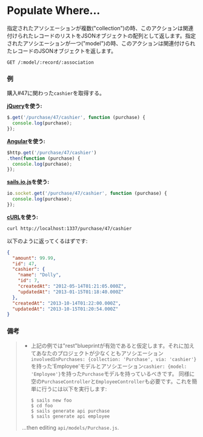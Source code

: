 # Populate Where...

指定されたアソシエーションが複数("collection")の時、このアクションは関連付けられたレコードのリストをJSONオブジェクトの配列として返します。指定されたアソシエーションが一つ("model")の時、このアクションは関連付けられたレコードのJSONオブジェクトを返します。

```
GET /:model/:record/:association
```

### 例

購入#47に関わった`cashier`を取得する。

**[jQuery](http://jquery.com/)を使う:**

```javascript
$.get('/purchase/47/cashier', function (purchase) {
  console.log(purchase);
});
```

**[Angular](https://angularjs.org/)を使う:**

```javascript
$http.get('/purchase/47/cashier')
.then(function (purchase) {
  console.log(purchase);
});
```

**[sails.io.js](http://sailsjs.org/documentation/reference/websockets/sails.io.js)を使う:**

```javascript
io.socket.get('/purchase/47/cashier', function (purchase) {
  console.log(purchase);
});
```

**[cURL](http://en.wikipedia.org/wiki/CURL)を使う:**

```bash
curl http://localhost:1337/purchase/47/cashier
```


以下のように返ってくるはずです:

```json
{
  "amount": 99.99,
  "id": 47,
  "cashier": {
    "name": "Dolly",
    "id": 7,
    "createdAt": "2012-05-14T01:21:05.000Z",
    "updatedAt": "2013-01-15T01:18:40.000Z"
  },
  "createdAt": "2013-10-14T01:22:00.000Z",
  "updatedAt": "2013-10-15T01:20:54.000Z"
}

```


### 備考

> + 上記の例では"rest"blueprintが有効であると仮定します。それに加えてあなたのプロジェクトが少なくともアソシエーション`involvedInPurchases: {collection: 'Purchase', via: 'cashier'}`を持った'Employee'モデルとアソシエーション`cashier: {model: 'Employee'}`を持った`Purchase`モデルを持っているべきです。 同様に空の`PurchaseController`と`EmployeeController`も必要です。これを簡単に行うには以下を実行します:
>
>   ```shell
>   $ sails new foo
>   $ cd foo
>   $ sails generate api purchase
>   $ sails generate api employee
>   ```
> ...then editing `api/models/Purchase.js`.

<docmeta name="uniqueID" value="Populate838372">
<docmeta name="displayName" value="populate where">
